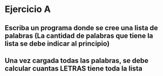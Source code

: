 # Ejercicio A

## Escriba un programa donde se cree una lista de palabras (La cantidad de palabras que tiene la lista se debe indicar al principio)
## Una vez cargada todas las palabras, se debe calcular cuantas LETRAS tiene toda la lista

